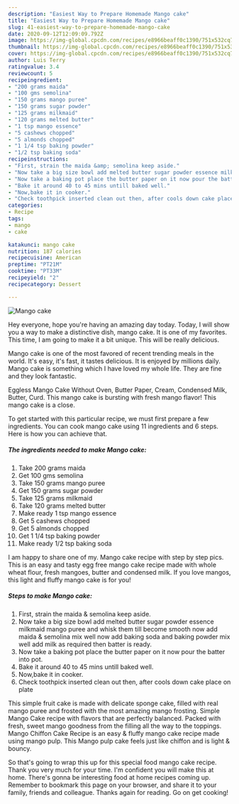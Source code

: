 ```yaml
---
description: "Easiest Way to Prepare Homemade Mango cake"
title: "Easiest Way to Prepare Homemade Mango cake"
slug: 41-easiest-way-to-prepare-homemade-mango-cake
date: 2020-09-12T12:09:09.792Z
image: https://img-global.cpcdn.com/recipes/e8966beaff0c1390/751x532cq70/mango-cake-recipe-main-photo.jpg
thumbnail: https://img-global.cpcdn.com/recipes/e8966beaff0c1390/751x532cq70/mango-cake-recipe-main-photo.jpg
cover: https://img-global.cpcdn.com/recipes/e8966beaff0c1390/751x532cq70/mango-cake-recipe-main-photo.jpg
author: Luis Terry
ratingvalue: 3.4
reviewcount: 5
recipeingredient:
- "200 grams maida"
- "100 gms semolina"
- "150 grams mango puree"
- "150 grams sugar powder"
- "125 grams milkmaid"
- "120 grams melted butter"
- "1 tsp mango essence"
- "5 cashews chopped"
- "5 almonds chopped"
- "1 1/4 tsp baking powder"
- "1/2 tsp baking soda"
recipeinstructions:
- "First, strain the maida &amp; semolina keep aside."
- "Now take a big size bowl add melted butter sugar powder essence milkmaid mango puree and whisk them till become smooth now add maida &amp; semolina mix well now add baking soda and baking powder mix well add milk as required then batter is ready."
- "Now take a baking pot place the butter paper on it now pour the batter into pot."
- "Bake it around 40 to 45 mins untill baked well."
- "Now,bake it in cooker."
- "Check toothpick inserted clean out then, after cools down cake place on plate"
categories:
- Recipe
tags:
- mango
- cake

katakunci: mango cake 
nutrition: 187 calories
recipecuisine: American
preptime: "PT21M"
cooktime: "PT33M"
recipeyield: "2"
recipecategory: Dessert

---
```



![Mango cake](https://img-global.cpcdn.com/recipes/e8966beaff0c1390/751x532cq70/mango-cake-recipe-main-photo.jpg)

Hey everyone, hope you're having an amazing day today. Today, I will show you a way to make a distinctive dish, mango cake. It is one of my favorites. This time, I am going to make it a bit unique. This will be really delicious.

Mango cake is one of the most favored of recent trending meals in the world. It's easy, it's fast, it tastes delicious. It is enjoyed by millions daily. Mango cake is something which I have loved my whole life. They are fine and they look fantastic.

Eggless Mango Cake Without Oven, Butter Paper, Cream, Condensed Milk, Butter, Curd. This mango cake is bursting with fresh mango flavor! This mango cake is a close.


To get started with this particular recipe, we must first prepare a few ingredients. You can cook mango cake using 11 ingredients and 6 steps. Here is how you can achieve that.

<!--inarticleads1-->

##### The ingredients needed to make Mango cake:

1. Take 200 grams maida
1. Get 100 gms semolina
1. Take 150 grams mango puree
1. Get 150 grams sugar powder
1. Take 125 grams milkmaid
1. Take 120 grams melted butter
1. Make ready 1 tsp mango essence
1. Get 5 cashews chopped
1. Get 5 almonds chopped
1. Get 1 1/4 tsp baking powder
1. Make ready 1/2 tsp baking soda


I am happy to share one of my. Mango cake recipe with step by step pics. This is an easy and tasty egg free mango cake recipe made with whole wheat flour, fresh mangoes, butter and condensed milk. If you love mangos, this light and fluffy mango cake is for you! 

<!--inarticleads2-->

##### Steps to make Mango cake:

1. First, strain the maida &amp; semolina keep aside.
1. Now take a big size bowl add melted butter sugar powder essence milkmaid mango puree and whisk them till become smooth now add maida &amp; semolina mix well now add baking soda and baking powder mix well add milk as required then batter is ready.
1. Now take a baking pot place the butter paper on it now pour the batter into pot.
1. Bake it around 40 to 45 mins untill baked well.
1. Now,bake it in cooker.
1. Check toothpick inserted clean out then, after cools down cake place on plate


This simple fruit cake is made with delicate sponge cake, filled with real mango puree and frosted with the most amazing mango frosting. Simple Mango Cake recipe with flavors that are perfectly balanced. Packed with fresh, sweet mango goodness from the filling all the way to the toppings. Mango Chiffon Cake Recipe is an easy &amp; fluffy mango cake recipe made using mango pulp. This Mango pulp cake feels just like chiffon and is light &amp; bouncy. 

So that's going to wrap this up for this special food mango cake recipe. Thank you very much for your time. I'm confident you will make this at home. There's gonna be interesting food at home recipes coming up. Remember to bookmark this page on your browser, and share it to your family, friends and colleague. Thanks again for reading. Go on get cooking!
